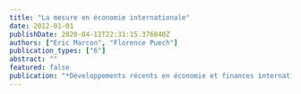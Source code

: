 ```yaml
---
title: "La mesure en économie internationale"
date: 2012-01-01
publishDate: 2020-04-12T22:31:15.376840Z
authors: ["Eric Marcon", "Florence Puech"]
publication_types: ["6"]
abstract: ""
featured: false
publication: "*Développements récents en économie et finances internationales*"
---
```


